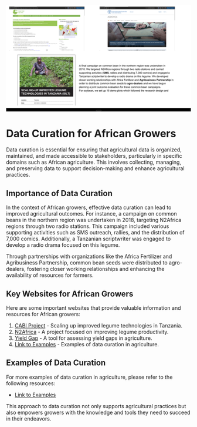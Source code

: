 ![alt text](image-2.png)

# Data Curation for African Growers

Data curation is essential for ensuring that agricultural data is organized, maintained, and made accessible to stakeholders, particularly in specific domains such as African agriculture. This involves collecting, managing, and preserving data to support decision-making and enhance agricultural practices.

## Importance of Data Curation

In the context of African growers, effective data curation can lead to improved agricultural outcomes. For instance, a campaign on common beans in the northern region was undertaken in 2018, targeting N2Africa regions through two radio stations. This campaign included various supporting activities such as SMS outreach, rallies, and the distribution of 7,000 comics. Additionally, a Tanzanian scriptwriter was engaged to develop a radio drama focused on this legume.

Through partnerships with organizations like the Africa Fertilizer and Agribusiness Partnership, common bean seeds were distributed to agro-dealers, fostering closer working relationships and enhancing the availability of resources for farmers.

## Key Websites for African Growers

Here are some important websites that provide valuable information and resources for African growers:

1. [CABI Project](https://www.cabi.org/projects/scaling-up-improved-legume-technologies-in-tanzania-silt/) - Scaling up improved legume technologies in Tanzania.
2. [N2Africa](https://www.n2africa.org/) - A project focused on improving legume productivity.
3. [Yield Gap](https://www.yieldgap.org/home) - A tool for assessing yield gaps in agriculture.
4. [Link to Examples](#) - Examples of data curation in agriculture.

## Examples of Data Curation

For more examples of data curation in agriculture, please refer to the following resources:
- [Link to Examples](#)

This approach to data curation not only supports agricultural practices but also empowers growers with the knowledge and tools they need to succeed in their endeavors.